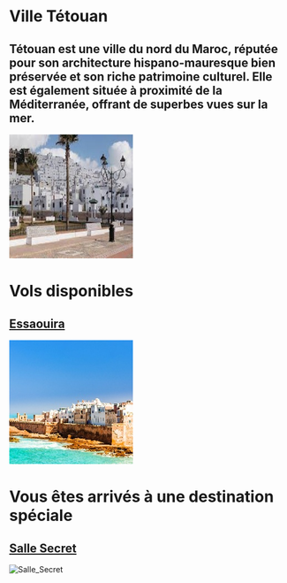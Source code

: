# Ville Tétouan
## Tétouan est une ville du nord du Maroc, réputée pour son architecture hispano-mauresque bien préservée et son riche patrimoine culturel. Elle est également située à proximité de la Méditerranée, offrant de superbes vues sur la mer.
![tetouan](../ressources/tetouan.jpg)

# Vols disponibles
## [Essaouira](Essaouira.md)
![essouira](../ressources/essouira.jpeg)

# Vous êtes arrivés à une destination spéciale 
## [Salle Secret](salle_secret.md)
![Salle_Secret](../ressources/Salle_Secret.jpeg)



